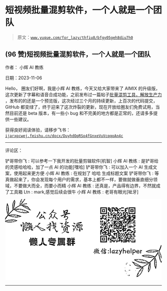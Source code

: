 # 短视频批量混剪软件，一个人就是一个团队

> 原文：[`www.yuque.com/for_lazy/thfiu8/bfgy05geh8diu7h0`](https://www.yuque.com/for_lazy/thfiu8/bfgy05geh8diu7h0)

## (96 赞)短视频批量混剪软件，一个人就是一个团队

作者： 小辉 AI 教练

日期：2023-11-06

Hello， 圈友们好啊，我是小辉 AI 教练，今天又给大家带来了 AIMIX 的升级版，这次更新了字幕和语音合成功能，之前发布过一篇帖子[批量混剪工具，解放生产力](https://j0oqwdylc47.feishu.cn/docx/K9AXdu6vnojhqjxo0ULcehnZn9d) ，发布的的还是一个预览版，这次经过三个月的持续更新，上百次的代码提交，GitHub 都变绿了，终于迎来了这次炸裂的更新，现在开放给圈友们免费试用，当然目前还是 beta 版本，有一些小 bug 和不完美的地方都是正常的，还请多多提供一些建议。

获得良好阅读体验，请移步飞书：[`ijarxpcwej.feishu.cn/docx/DuyhdOqRSo4fGnxeVuVcqqoAn4c`](https://ijarxpcwej.feishu.cn/docx/DuyhdOqRSo4fGnxeVuVcqqoAn4c)

* * *

评论区：

铲哥带你飞 : 可以参考一下我开发的批量剪辑软件[机智]
小辉 AI 教练 : 是铲哥给的灵感哈哈哈，加了一点 AI 的功能[嘿哈]
铲哥带你飞 : 可以加入一个 AI 生成文案，使用起来更方便
小辉 AI 教练 : 在规划了 哈哈 生成标题文案
铲哥带你飞 : 等真做起来了，你会发现每个用户的需求，基本上都不一样，要做就做垂直细分领域，不要做大而全，而要小而精
小辉 AI 教练 : 还真是，产品得有边界，不然就成了工具箱
Ltn : mark,感觉后续会很牛
小辉 AI 教练 : 老哥有眼光[呲牙]

![](img/1c37d505930596d12a88ab23e11aa07a.png)

* * *